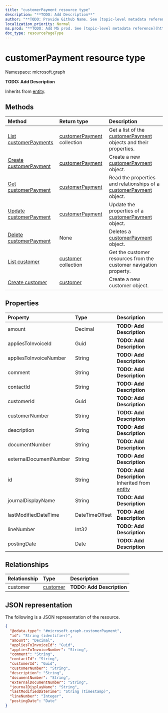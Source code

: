 ```yaml
---
title: "customerPayment resource type"
description: "**TODO: Add Description**"
author: "**TODO: Provide Github Name. See [topic-level metadata reference](https://msgo.azurewebsites.net/add/document/guidelines/metadata.html#topic-level-metadata)**"
localization_priority: Normal
ms.prod: "**TODO: Add MS prod. See [topic-level metadata reference](https://msgo.azurewebsites.net/add/document/guidelines/metadata.html#topic-level-metadata)**"
doc_type: resourcePageType
---
```


# customerPayment resource type

Namespace: microsoft.graph



**TODO: Add Description**


Inherits from [entity](../resources/entity.md).

## Methods
|Method|Return type|Description|
|:---|:---|:---|
|[List customerPayments](../api/customerpayment-list.md)|[customerPayment](../resources/customerpayment.md) collection|Get a list of the [customerPayment](../resources/customerpayment.md) objects and their properties.|
|[Create customerPayment](../api/customerpayment-create.md)|[customerPayment](../resources/customerpayment.md)|Create a new [customerPayment](../resources/customerpayment.md) object.|
|[Get customerPayment](../api/customerpayment-get.md)|[customerPayment](../resources/customerpayment.md)|Read the properties and relationships of a [customerPayment](../resources/customerpayment.md) object.|
|[Update customerPayment](../api/customerpayment-update.md)|[customerPayment](../resources/customerpayment.md)|Update the properties of a [customerPayment](../resources/customerpayment.md) object.|
|[Delete customerPayment](../api/customerpayment-delete.md)|None|Deletes a [customerPayment](../resources/customerpayment.md) object.|
|[List customer](../api/customerpayment-list-customer.md)|[customer](../resources/customer.md) collection|Get the customer resources from the customer navigation property.|
|[Create customer](../api/customerpayment-post-customer.md)|[customer](../resources/customer.md)|Create a new customer object.|

## Properties
|Property|Type|Description|
|:---|:---|:---|
|amount|Decimal|**TODO: Add Description**|
|appliesToInvoiceId|Guid|**TODO: Add Description**|
|appliesToInvoiceNumber|String|**TODO: Add Description**|
|comment|String|**TODO: Add Description**|
|contactId|String|**TODO: Add Description**|
|customerId|Guid|**TODO: Add Description**|
|customerNumber|String|**TODO: Add Description**|
|description|String|**TODO: Add Description**|
|documentNumber|String|**TODO: Add Description**|
|externalDocumentNumber|String|**TODO: Add Description**|
|id|String|**TODO: Add Description** Inherited from [entity](../resources/entity.md)|
|journalDisplayName|String|**TODO: Add Description**|
|lastModifiedDateTime|DateTimeOffset|**TODO: Add Description**|
|lineNumber|Int32|**TODO: Add Description**|
|postingDate|Date|**TODO: Add Description**|

## Relationships
|Relationship|Type|Description|
|:---|:---|:---|
|customer|[customer](../resources/customer.md)|**TODO: Add Description**|

## JSON representation
The following is a JSON representation of the resource.
<!-- {
  "blockType": "resource",
  "keyProperty": "id",
  "@odata.type": "microsoft.graph.customerPayment",
  "baseType": "microsoft.graph.entity",
  "openType": false
}
-->
``` json
{
  "@odata.type": "#microsoft.graph.customerPayment",
  "id": "String (identifier)",
  "amount": "Decimal",
  "appliesToInvoiceId": "Guid",
  "appliesToInvoiceNumber": "String",
  "comment": "String",
  "contactId": "String",
  "customerId": "Guid",
  "customerNumber": "String",
  "description": "String",
  "documentNumber": "String",
  "externalDocumentNumber": "String",
  "journalDisplayName": "String",
  "lastModifiedDateTime": "String (timestamp)",
  "lineNumber": "Integer",
  "postingDate": "Date"
}
```

